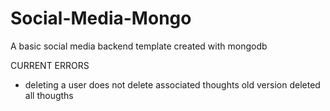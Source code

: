 # Social-Media-Mongo
A basic social media backend template created with mongodb


CURRENT ERRORS

- deleting a user 
    does not delete associated thoughts
    old version deleted all thougths 